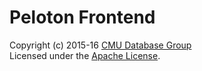 # Peloton Frontend

Copyright (c) 2015-16 [CMU Database Group](http://db.cs.cmu.edu/)  
Licensed under the [Apache License](LICENSE).
